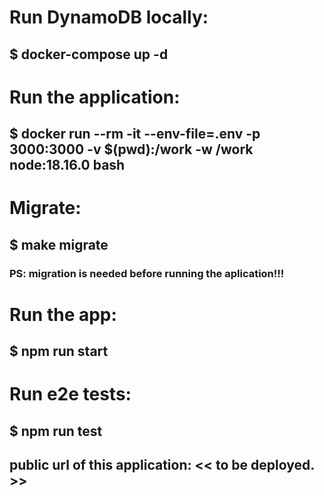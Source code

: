 # Run DynamoDB locally:
## $ docker-compose up -d

# Run the application:
## $ docker run --rm -it --env-file=.env -p 3000:3000 -v $(pwd):/work -w /work node:18.16.0 bash

# Migrate:
## $ make migrate
### PS: migration is needed before running the aplication!!!

# Run the app:
## $ npm run start

# Run e2e tests:
## $ npm run test

## public url of this application: << to be deployed. >>